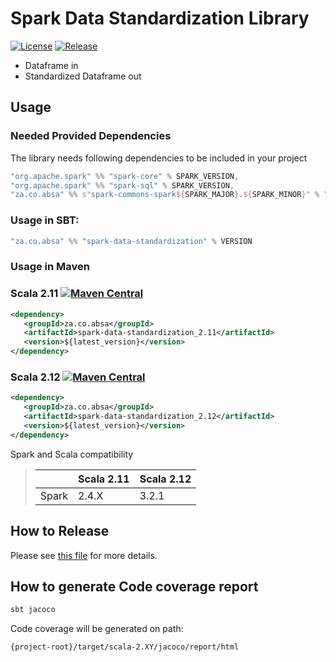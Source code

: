 # Spark Data Standardization Library

[![License](http://img.shields.io/:license-apache-blue.svg)](http://www.apache.org/licenses/LICENSE-2.0.html)
[![Release](https://github.com/AbsaOSS/spark-data-standardization/actions/workflows/release.yml/badge.svg)](https://github.com/AbsaOSS/spark-data-standardization/actions/workflows/release.yml)

- Dataframe in 
- Standardized Dataframe out

## Usage

### Needed Provided Dependencies

The library needs following dependencies to be included in your project

```sbt
"org.apache.spark" %% "spark-core" % SPARK_VERSION,
"org.apache.spark" %% "spark-sql" % SPARK_VERSION,
"za.co.absa" %% s"spark-commons-spark${SPARK_MAJOR}.${SPARK_MINOR}" % "0.3.1",
```

### Usage in SBT:
```sbt
"za.co.absa" %% "spark-data-standardization" % VERSION 
```

### Usage in Maven

### Scala 2.11 [![Maven Central](https://maven-badges.herokuapp.com/maven-central/za.co.absa/spark-data-standardization_2.11/badge.svg)](https://maven-badges.herokuapp.com/maven-central/za.co.absa/spark-data-standardization_2.11)

```xml
<dependency>
   <groupId>za.co.absa</groupId>
   <artifactId>spark-data-standardization_2.11</artifactId>
   <version>${latest_version}</version>
</dependency>
```

### Scala 2.12 [![Maven Central](https://maven-badges.herokuapp.com/maven-central/za.co.absa/spark-data-standardization_2.12/badge.svg)](https://maven-badges.herokuapp.com/maven-central/za.co.absa/spark-data-standardization_2.12)

```xml
<dependency>
   <groupId>za.co.absa</groupId>
   <artifactId>spark-data-standardization_2.12</artifactId>
   <version>${latest_version}</version>
</dependency>
```

Spark and Scala compatibility
>| | Scala 2.11 | Scala 2.12 |
>|---|---|---|
>|Spark| 2.4.X | 3.2.1 |

## How to Release

Please see [this file](RELEASE.md) for more details.

## How to generate Code coverage report
```sbt
sbt jacoco
```
Code coverage will be generated on path:
```
{project-root}/target/scala-2.XY/jacoco/report/html
```
